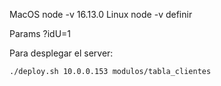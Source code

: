 MacOS node -v 16.13.0
Linux node -v definir

Params
?idU=1


Para desplegar el server:

`./deploy.sh 10.0.0.153 modulos/tabla_clientes`

